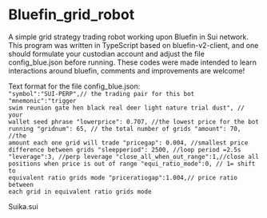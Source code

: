 # Bluefin_grid_robot
A simple grid strategy trading robot working upon Bluefin in Sui network. This program was written in TypeScript based on bluefin-v2-client, and one should formulate your custodian account and adjust the file config_blue.json before running. These codes were made intended to learn interactions around bluefin, comments and improvements are welcome!  

Text format for the file config_blue.json:
<code>
"symbol":"SUI-PERP",// the trading pair for this bot
"mnemonic":"trigger swim reunion gate hen black real deer light nature trial dust",  // your wallet seed phrase
  "lowerprice": 0.707,  //the lowest price for the bot running
  "gridnum": 65,  // the total number of grids
  "amount": 70,  //the amount each one grid will trade
  "pricegap": 0.004,  //smallest price difference between grids
  "sleepperiod": 2500, //loop period =2.5s
  "leverage":3, //perp leverage
  "close_all_when_out_range":1,//close all positions when price is out of range
  "equi_ratio_mode":0, // 1= shift to equivalent ratio grids mode
  "priceratiogap":1.004,// price ratio between each grid in equivalent ratio grids mode
</code>



Suika.sui
